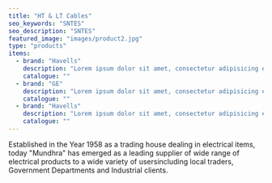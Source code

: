 ```yaml
---
title: "HT & LT Cables"
seo_keywords: "SNTES"
seo_description: "SNTES"
featured_image: "images/product2.jpg"
type: "products"
items:
  - brand: "Havells"
    description: "Lorem ipsum dolor sit amet, consectetur adipisicing elit. Accusamus, quae. Vero ea, blanditiis illum id. Libero eveniet explicabo nihil, maiores nisi ratione commodi vel natus dolorum laborum cum, praesentium quod."
    catalogue: ""
  - brand: "GE"
    description: "Lorem ipsum dolor sit amet, consectetur adipisicing elit. Ipsam, illum."
    catalogue: ""
  - brand: "Havells"
    description: "Lorem ipsum dolor sit amet, consectetur adipisicing elit. Ipsam, illum."
    catalogue: ""    
---
```


Established in the Year 1958 as a trading house dealing in electrical items, today "Mundhra" has emerged as a leading supplier of wide range of electrical products to a wide variety of usersincluding local traders, Government Departments and Industrial clients.